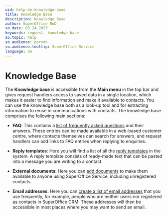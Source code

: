 ```yaml
---
uid: help-de-knowledge-base
title: Knowledge Base
description: Knowledge Base
author: SuperOffice RnD
so.date: 03.24.2023
keywords: request, knowledge base
so.topic: help
so.audience: person
so.audience.tooltip: SuperOffice Service
language: de
---
```


# Knowledge Base

The **Knowledge base** is accessible from the **Main menu** in the top bar and gives request handlers access to saved data in a single location, which makes it easier to find information and make it available to contacts. You can use the knowledge base both as a look-up tool and for extracting information to reuse in communications with contacts. The knowledge base comprises the following main sections:

* **FAQ**: This contains a [list of frequently asked questions][2] and their answers. These entries can be made available in a web-based customer centre, where contacts themselves can search for answers, and request handlers can add links to FAQ entries when replying to enquiries.

* **Reply templates**: Here you will find a list of all the [reply templates][3] in the system. A reply template consists of ready-made text that can be pasted into a message you are writing to a contact.

* **External documents**: Here you can [add documents][1] to make them available to anyone using SuperOffice Service, including unregistered contacts.

* **Email addresses**: Here you can [create a list of email addresses][4] that you use frequently, for example, people who are neither users nor registered as contacts in SuperOffice CRM. These addresses will then be accessible in most places where you may want to send an email.

<!-- Referenced links -->
[1]: ../external-document.md
[2]: ../../../faq/learn/index.md
[3]: ../../reply-templates/index.md
[4]: ../../../email/service/learn/kb-aliases/index.md

<!-- Referenced images -->
